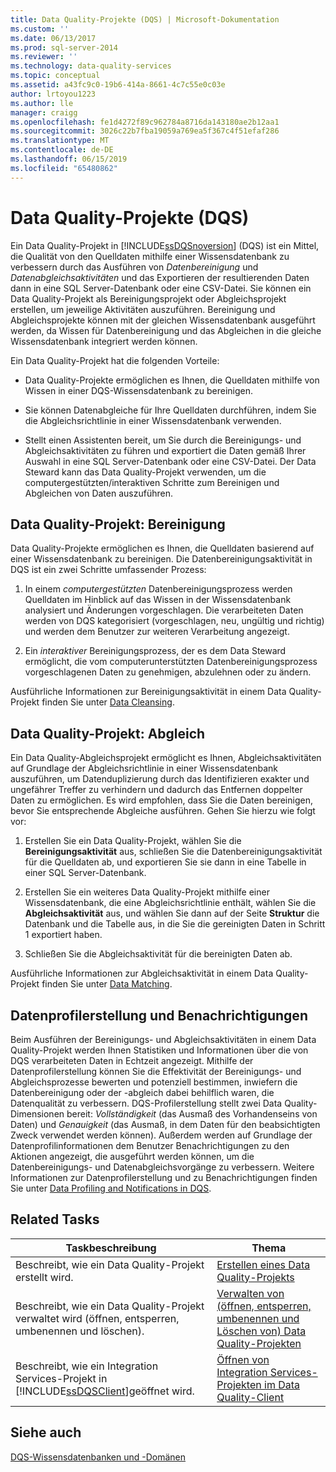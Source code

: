 ```yaml
---
title: Data Quality-Projekte (DQS) | Microsoft-Dokumentation
ms.custom: ''
ms.date: 06/13/2017
ms.prod: sql-server-2014
ms.reviewer: ''
ms.technology: data-quality-services
ms.topic: conceptual
ms.assetid: a43fc9c0-19b6-414a-8661-4c7c55e0c03e
author: lrtoyou1223
ms.author: lle
manager: craigg
ms.openlocfilehash: fe1d4272f89c962784a8716da143180ae2b12aa1
ms.sourcegitcommit: 3026c22b7fba19059a769ea5f367c4f51efaf286
ms.translationtype: MT
ms.contentlocale: de-DE
ms.lasthandoff: 06/15/2019
ms.locfileid: "65480862"
---
```

# <a name="data-quality-projects-dqs"></a>Data Quality-Projekte (DQS)
  Ein Data Quality-Projekt in [!INCLUDE[ssDQSnoversion](../includes/ssdqsnoversion-md.md)] (DQS) ist ein Mittel, die Qualität von den Quelldaten mithilfe einer Wissensdatenbank zu verbessern durch das Ausführen von *Datenbereinigung* und *Datenabgleichsaktivitäten* und das Exportieren der resultierenden Daten dann in eine SQL Server-Datenbank oder eine CSV-Datei. Sie können ein Data Quality-Projekt als Bereinigungsprojekt oder Abgleichsprojekt erstellen, um jeweilige Aktivitäten auszuführen. Bereinigung und Abgleichsprojekte können mit der gleichen Wissensdatenbank ausgeführt werden, da Wissen für Datenbereinigung und das Abgleichen in die gleiche Wissensdatenbank integriert werden können.  
  
 Ein Data Quality-Projekt hat die folgenden Vorteile:  
  
-   Data Quality-Projekte ermöglichen es Ihnen, die Quelldaten mithilfe von Wissen in einer DQS-Wissensdatenbank zu bereinigen.  
  
-   Sie können Datenabgleiche für Ihre Quelldaten durchführen, indem Sie die Abgleichsrichtlinie in einer Wissensdatenbank verwenden.  
  
-   Stellt einen Assistenten bereit, um Sie durch die Bereinigungs- und Abgleichsaktivitäten zu führen und exportiert die Daten gemäß Ihrer Auswahl in eine SQL Server-Datenbank oder eine CSV-Datei. Der Data Steward kann das Data Quality-Projekt verwenden, um die computergestützten/interaktiven Schritte zum Bereinigen und Abgleichen von Daten auszuführen.  
  
##  <a name="Cleansing"></a> Data Quality-Projekt: Bereinigung  
 Data Quality-Projekte ermöglichen es Ihnen, die Quelldaten basierend auf einer Wissensdatenbank zu bereinigen. Die Datenbereinigungsaktivität in DQS ist ein zwei Schritte umfassender Prozess:  
  
1.  In einem *computergestützten* Datenbereinigungsprozess werden Quelldaten im Hinblick auf das Wissen in der Wissensdatenbank analysiert und Änderungen vorgeschlagen. Die verarbeiteten Daten werden von DQS kategorisiert (vorgeschlagen, neu, ungültig und richtig) und werden dem Benutzer zur weiteren Verarbeitung angezeigt.  
  
2.  Ein *interaktiver* Bereinigungsprozess, der es dem Data Steward ermöglicht, die vom computerunterstützten Datenbereinigungsprozess vorgeschlagenen Daten zu genehmigen, abzulehnen oder zu ändern.  
  
 Ausführliche Informationen zur Bereinigungsaktivität in einem Data Quality-Projekt finden Sie unter [Data Cleansing](../../2014/data-quality-services/data-cleansing.md).  
  
##  <a name="Matching"></a> Data Quality-Projekt: Abgleich  
 Ein Data Quality-Abgleichsprojekt ermöglicht es Ihnen, Abgleichsaktivitäten auf Grundlage der Abgleichsrichtlinie in einer Wissensdatenbank auszuführen, um Datenduplizierung durch das Identifizieren exakter und ungefährer Treffer zu verhindern und dadurch das Entfernen doppelter Daten zu ermöglichen. Es wird empfohlen, dass Sie die Daten bereinigen, bevor Sie entsprechende Abgleiche ausführen. Gehen Sie hierzu wie folgt vor:  
  
1.  Erstellen Sie ein Data Quality-Projekt, wählen Sie die **Bereinigungsaktivität** aus, schließen Sie die Datenbereinigungsaktivität für die Quelldaten ab, und exportieren Sie sie dann in eine Tabelle in einer SQL Server-Datenbank.  
  
2.  Erstellen Sie ein weiteres Data Quality-Projekt mithilfe einer Wissensdatenbank, die eine Abgleichsrichtlinie enthält, wählen Sie die **Abgleichsaktivität** aus, und wählen Sie dann auf der Seite **Struktur** die Datenbank und die Tabelle aus, in die Sie die gereinigten Daten in Schritt 1 exportiert haben.  
  
3.  Schließen Sie die Abgleichsaktivität für die bereinigten Daten ab.  
  
 Ausführliche Informationen zur Abgleichsaktivität in einem Data Quality-Projekt finden Sie unter [Data Matching](../../2014/data-quality-services/data-matching.md).  
  
##  <a name="ProfilingNotification"></a> Datenprofilerstellung und Benachrichtigungen  
 Beim Ausführen der Bereinigungs- und Abgleichsaktivitäten in einem Data Quality-Projekt werden Ihnen Statistiken und Informationen über die von DQS verarbeiteten Daten in Echtzeit angezeigt. Mithilfe der Datenprofilerstellung können Sie die Effektivität der Bereinigungs- und Abgleichsprozesse bewerten und potenziell bestimmen, inwiefern die Datenbereinigung oder der -abgleich dabei behilflich waren, die Datenqualität zu verbessern. DQS-Profilerstellung stellt zwei Data Quality-Dimensionen bereit: *Vollständigkeit* (das Ausmaß des Vorhandenseins von Daten) und *Genauigkeit* (das Ausmaß, in dem Daten für den beabsichtigten Zweck verwendet werden können). Außerdem werden auf Grundlage der Datenprofilinformationen dem Benutzer Benachrichtigungen zu den Aktionen angezeigt, die ausgeführt werden können, um die Datenbereinigungs- und Datenabgleichsvorgänge zu verbessern. Weitere Informationen zur Datenprofilerstellung und zu Benachrichtigungen finden Sie unter [Data Profiling and Notifications in DQS](../../2014/data-quality-services/data-profiling-and-notifications-in-dqs.md).  
  
## <a name="related-tasks"></a>Related Tasks  
  
|Taskbeschreibung|Thema|  
|----------------------|-----------|  
|Beschreibt, wie ein Data Quality-Projekt erstellt wird.|[Erstellen eines Data Quality-Projekts](../../2014/data-quality-services/create-a-data-quality-project.md)|  
|Beschreibt, wie ein Data Quality-Projekt verwaltet wird (öffnen, entsperren, umbenennen und löschen).|[Verwalten von &#40;öffnen, entsperren, umbenennen und Löschen von&#41; Data Quality-Projekten](../../2014/data-quality-services/manage-open-unlock-rename-and-delete-a-data-quality-project.md)|  
|Beschreibt, wie ein Integration Services-Projekt in [!INCLUDE[ssDQSClient](../includes/ssdqsclient-md.md)]geöffnet wird.|[Öffnen von Integration Services-Projekten im Data Quality-Client](../../2014/data-quality-services/open-integration-services-projects-in-data-quality-client.md)|  
  
## <a name="see-also"></a>Siehe auch  
 [DQS-Wissensdatenbanken und -Domänen](../../2014/data-quality-services/dqs-knowledge-bases-and-domains.md)  
  
  
